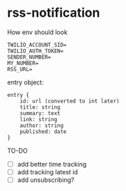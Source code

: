 ﻿# rss-notification

How env should look

```
TWILIO_ACCOUNT_SID=
TWILIO_AUTH_TOKEN=
SENDER_NUMBER=
MY_NUMBER=
RSS_URL=
```

entry object:

```
entry {
    id: url (converted to int later)
    title: string
    summary: text
    link: string
    author: string
    published: date
}
```

TO-DO

- [ ] add better time tracking
- [ ] add tracking latest id
- [ ] add unsubscribing?

